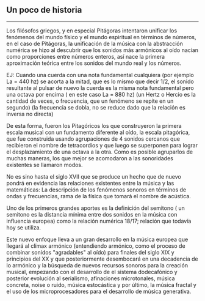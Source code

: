 ## Un poco de historia

***

Los filósofos griegos, y en especial Pitágoras intentaron unificar los fenómenos del mundo físico y el mundo espiritual en términos de números,
en el caso de Pitágoras, la unificación de la música con la abstracción numérica se hizo al descubrir que los sonidos más armónicos al oído 
nacían como proporciones entre números enteros, así nace la primera aproximación teórica entre los sonidos del mundo real y los números.

EJ: Cuando una cuerda con una nota fundamental cualquiera (por ejemplo La = 440 hz) se acorta a la mitad, que es lo mismo que decir 1/2, 
el sonido resultante al pulsar de nuevo la cuerda es la misma nota fundamental pero una octava por encima ( en este caso La = 880 hz)
(un Hertz o Hercio es la cantidad de veces, o frecuencia, que un fenómeno se repite en un segundo) 
(la frecuencia se dobla, no se reduce dado que la relación es inversa no directa)

De esta forma, fueron los Pitagóricos los que construyeron la primera escala musical con un fundamento diferente al oído, la escala pitagórica, 
que fue construida usando agrupaciones de 4 sonidos cercanos que recibieron el nombre de tetracordios y que luego se superponen para lograr 
el desplazamiento de una octava a la otra. Como es posible agruparlos de muchas maneras, los que mejor se acomodaron a las sonoridades 
existentes se llamaron modos.

No es sino hasta el siglo XVII que se produce un hecho que de nuevo pondrá en evidencia las relaciones existentes entre la música y las 
matemáticas:
La descripción de los fenómenos sonoros en términos de ondas y frecuencias, rama de la física que tomará el nombre de acústica.

Uno de los primeros grandes aportes es la definición del semitono ( un semitono es la distancia mínima entre dos sonidos en la música 
con influencia europea) como la relación numérica 18/17; relación que todavía hoy se utiliza.

Este nuevo enfoque lleva a un gran desarrollo en la música europea que llegará al clímax armónico (entendiendo armónico, como el proceso 
de combinar sonidos "agradables" al oído) para finales del siglo XIX y principios del XX y que posteriormente desembocará en una decadencia
de lo armónico y la búsqueda de nuevos recursos sonoros para la creación musical, empezando con el desarrollo de el sistema dodecafónico y
posterior evolución al serialismo, afinaciones microtonales, música concreta, noise o ruido, música estocástica y por último, 
la música fractal y el uso de los microprocesadores para el desarrollo de música generativa.
